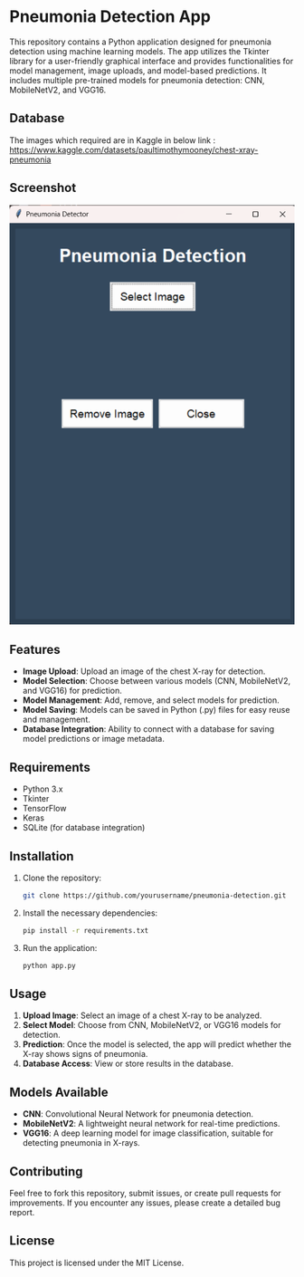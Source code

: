 # Pneumonia Detection App

This repository contains a Python application designed for pneumonia detection using machine learning models. The app utilizes the Tkinter library for a user-friendly graphical interface and provides functionalities for model management, image uploads, and model-based predictions. It includes multiple pre-trained models for pneumonia detection: CNN, MobileNetV2, and VGG16.

## Database 
The images which required are in Kaggle in below link :
https://www.kaggle.com/datasets/paultimothymooney/chest-xray-pneumonia

## Screenshot
![Dashboard Screenshot](Pneumonia.png)

## Features

- **Image Upload**: Upload an image of the chest X-ray for detection.
- **Model Selection**: Choose between various models (CNN, MobileNetV2, and VGG16) for prediction.
- **Model Management**: Add, remove, and select models for prediction.
- **Model Saving**: Models can be saved in Python (.py) files for easy reuse and management.
- **Database Integration**: Ability to connect with a database for saving model predictions or image metadata.


## Requirements

- Python 3.x
- Tkinter
- TensorFlow
- Keras
- SQLite (for database integration)

## Installation

1. Clone the repository:
   ```bash
   git clone https://github.com/yourusername/pneumonia-detection.git
   ```

2. Install the necessary dependencies:
   ```bash
   pip install -r requirements.txt
   ```

3. Run the application:
   ```bash
   python app.py
   ```

## Usage

1. **Upload Image**: Select an image of a chest X-ray to be analyzed.
2. **Select Model**: Choose from CNN, MobileNetV2, or VGG16 models for detection.
3. **Prediction**: Once the model is selected, the app will predict whether the X-ray shows signs of pneumonia.
4. **Database Access**: View or store results in the database.

## Models Available

- **CNN**: Convolutional Neural Network for pneumonia detection.
- **MobileNetV2**: A lightweight neural network for real-time predictions.
- **VGG16**: A deep learning model for image classification, suitable for detecting pneumonia in X-rays.

## Contributing

Feel free to fork this repository, submit issues, or create pull requests for improvements. If you encounter any issues, please create a detailed bug report.

## License

This project is licensed under the MIT License.
